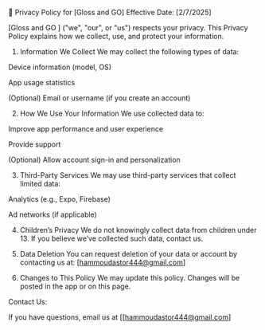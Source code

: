 📄 Privacy Policy for [Gloss and GO]
Effective Date: [2/7/2025]

[Gloss and GO ] ("we", "our", or "us") respects your privacy. This Privacy Policy explains how we collect, use, and protect your information.

1. Information We Collect
We may collect the following types of data:

Device information (model, OS)

App usage statistics

(Optional) Email or username (if you create an account)

2. How We Use Your Information
We use collected data to:

Improve app performance and user experience

Provide support

(Optional) Allow account sign-in and personalization

3. Third-Party Services
We may use third-party services that collect limited data:

Analytics (e.g., Expo, Firebase)

Ad networks (if applicable)

4. Children’s Privacy
We do not knowingly collect data from children under 13. If you believe we’ve collected such data, contact us.

5. Data Deletion
You can request deletion of your data or account by contacting us at: [hammoudastor444@gmail.com]

6. Changes to This Policy
We may update this policy. Changes will be posted in the app or on this page.

Contact Us:

If you have questions, email us at [[hammoudastor444@gmail.com]
